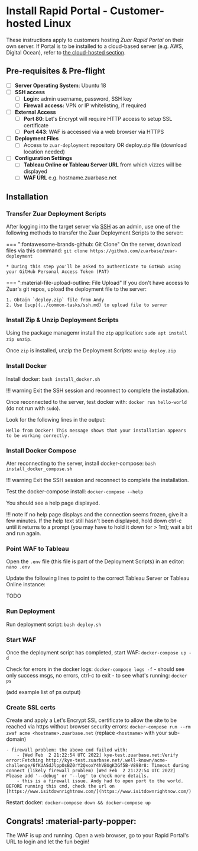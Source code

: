 # Install Rapid Portal - Customer-hosted Linux

These instructions apply to customers hosting *Zuar Rapid Portal* on their own server. If Portal is to be installed to a cloud-based server (e.g. AWS, Digital Ocean), refer to [the cloud-hosted section](../../cloud-hosted). 

## Pre-requisites & Pre-flight
- [ ] **Server Operating System**: Ubuntu 18
- [ ] **SSH access**
    -  [ ] **Login:** admin username, password, SSH key
    -  [ ] **Firewall access:** VPN or IP whitelisting, if required
-  [ ] **External Access**
    -  [ ] **Port 80**: Let's Encrypt will require HTTP access to setup SSL certificate
    -  [ ] **Port 443**: WAF is accessed via a web browser via HTTPS
-  [ ] **Deployment Files**
    -  [ ] Access to `zuar-deployment` repository OR deploy.zip file (download location needed)
-  [ ] **Configuration Settings**
    -  [ ] **Tableau Online or Tableau Server URL** from which vizzes will be displayed
    -  [ ] **WAF URL** e.g. hostname.zuarbase.net

## Installation

### Transfer Zuar Deployment Scripts

After logging into the target server via [SSH](../common-tasks/ssh.md) as an admin, use one of the following methods to transfer the Zuar Deployment Scripts to the server:

=== ":fontawesome-brands-github: Git Clone"
    On the server, download files via this command: `git clone https://github.com/zuarbase/zuar-deployment`
    
    * During this step you'll be asked to authenticate to GotHub using your GitHub Personal Access Token (PAT)

=== ":material-file-upload-outline: File Upload"
    If you don't have access to Zuar's git repos, upload the deployment file to the server: 

    1. Obtain `deploy.zip` file from Andy
    2. Use [scp](../common-tasks/ssh.md) to upload file to server

### Install Zip & Unzip Deployment Scripts

Using the package managemr install the `zip` application: `sudo apt install zip unzip`.

Once `zip` is installed, unzip the Deployment Scripts: `unzip deploy.zip`

### Install Docker

Install docker: `bash install_docker.sh`

!!! warning
    Exit the SSH session and reconnect to complete the installation.

Once reconnected to the server, test docker with: `docker run hello-world` (do not run with `sudo`).

Look for the following lines in the output:

``` title="Docker hello world output"
Hello from Docker! This message shows that your installation appears to be working correctly.
```

### Install Docker Compose

Ater reconnecting to the server, install docker-compose: `bash install_docker_compose.sh`

!!! warning
    Exit the SSH session and reconnect to complete the installation.

Test the docker-compose install: `docker-compose --help`

You should see a help page displayed.

!!! note
    If no help page displays and the connection seems frozen, give it a few minutes. If the help text still hasn't been displayed, hold down ctrl-c until it returns to a prompt (you may have to hold it down for > 1m); wait a bit and run again.

### Point WAF to Tableau

Open the `.env` file (this file is part of the Deployment Scripts) in an editor: `nano .env`

Update the following lines to point to the correct Tableau Server or Tableau Online instance: 

TODO

### Run Deployment

Run deployment script: `bash deploy.sh`

### Start WAF

Once the deployment script has completed, start WAF: `docker-compose up -d`

Check for errors in the docker logs: `docker-compose logs -f`
    - should see only success msgs, no errors, ctrl-c to exit
    - to see what's running: `docker ps`

(add example list of ps output)

### Create SSL certs

Create and apply a Let's Encrypt SSL certificate to allow the site to be reached via https without browser security errors: `docker-compose run --rm zwaf acme <hostname>.zuarbase.net` (replace `<hostname>` with your sub-domain)
    
    - firewall problem: the above cmd failed with: 
        - [Wed Feb  2 21:22:54 UTC 2022] kye-test.zuarbase.net:Verify error:Fetching http://kye-test.zuarbase.net/.well-known/acme-challenge/6fKUASdJlppOsBZ0rY2QxoxY4hVBUgK3Gf5B-V898r8: Timeout during connect (likely firewall problem) [Wed Feb  2 21:22:54 UTC 2022] Please add '--debug' or '--log' to check more details.
        - this is a firewall issue. Andy had to open port to the world. BEFORE running this cmd, check the url on [https://www.isitdownrightnow.com/](https://www.isitdownrightnow.com/)	
    
Restart docker: `docker-compose down && docker-compose up`

## Congrats! :material-party-popper:

The WAF is up and running. Open a web browser, go to your Rapid Portal's URL to login and let the fun begin!
